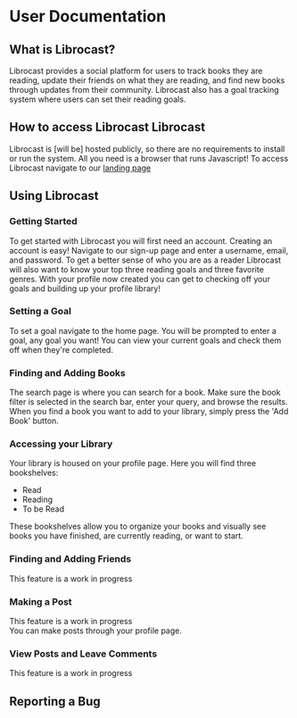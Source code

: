 # User Documentation

## What is Librocast?
Librocast provides a social platform for users to track books they are reading, update their friends on what they are reading, and find new books through updates from their community. Librocast also has a goal tracking system where users can set their reading goals.

## How to access Librocast Librocast
Librocast is [will be] hosted publicly, so there are no requirements to install or run the system.
All you need is a browser that runs Javascript! To access Librocast navigate to our [landing page]()

## Using Librocast
### Getting Started
To get started with Librocast you will first need an account. Creating an account is easy!
Navigate to our sign-up page and enter a username, email, and password. To get a better sense of who you are as a reader
Librocast will also want to know your top three reading goals and three favorite genres. With your profile now created you can
get to checking off your goals and building up your profile library!

### Setting a Goal
To set a goal navigate to the home page. You will be prompted to enter a goal, any goal you want! You can view your
current goals and check them off when they're completed.

### Finding and Adding Books
The search page is where you can search for a book. Make sure the book filter is selected in the search bar, enter your query,
and browse the results. When you find a book you want to add to your library, simply press the 'Add Book' button.

### Accessing your Library
Your library is housed on your profile page. Here you will find three bookshelves: 
- Read
- Reading
- To be Read  

These bookshelves allow you to organize your books and visually see books you have finished, are currently reading, or want to start.

### Finding and Adding Friends
This feature is a work in progress

### Making a Post
This feature is a work in progress  
You can make posts through your profile page.

### View Posts and Leave Comments
This feature is a work in progress

## Reporting a Bug

